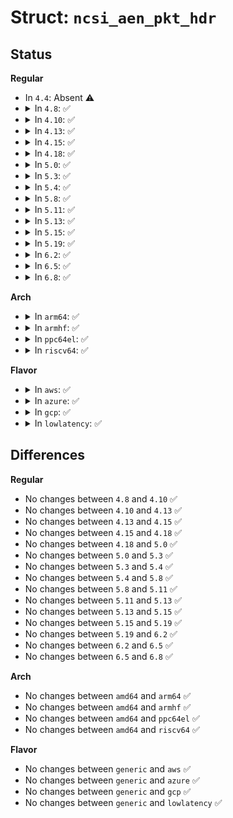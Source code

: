 # Struct: <code>ncsi_aen_pkt_hdr</code>

## Status
<b>Regular</b>
<ul>
<li>
In <code>4.4</code>: Absent ⚠️
</li>
<li>
<details>
<summary>In <code>4.8</code>: ✅</summary>

```c
struct ncsi_aen_pkt_hdr {
    struct ncsi_pkt_hdr common;
    unsigned char reserved2[3];
    unsigned char type;
};
```
</details>
</li>
<li>
<details>
<summary>In <code>4.10</code>: ✅</summary>

```c
struct ncsi_aen_pkt_hdr {
    struct ncsi_pkt_hdr common;
    unsigned char reserved2[3];
    unsigned char type;
};
```
</details>
</li>
<li>
<details>
<summary>In <code>4.13</code>: ✅</summary>

```c
struct ncsi_aen_pkt_hdr {
    struct ncsi_pkt_hdr common;
    unsigned char reserved2[3];
    unsigned char type;
};
```
</details>
</li>
<li>
<details>
<summary>In <code>4.15</code>: ✅</summary>

```c
struct ncsi_aen_pkt_hdr {
    struct ncsi_pkt_hdr common;
    unsigned char reserved2[3];
    unsigned char type;
};
```
</details>
</li>
<li>
<details>
<summary>In <code>4.18</code>: ✅</summary>

```c
struct ncsi_aen_pkt_hdr {
    struct ncsi_pkt_hdr common;
    unsigned char reserved2[3];
    unsigned char type;
};
```
</details>
</li>
<li>
<details>
<summary>In <code>5.0</code>: ✅</summary>

```c
struct ncsi_aen_pkt_hdr {
    struct ncsi_pkt_hdr common;
    unsigned char reserved2[3];
    unsigned char type;
};
```
</details>
</li>
<li>
<details>
<summary>In <code>5.3</code>: ✅</summary>

```c
struct ncsi_aen_pkt_hdr {
    struct ncsi_pkt_hdr common;
    unsigned char reserved2[3];
    unsigned char type;
};
```
</details>
</li>
<li>
<details>
<summary>In <code>5.4</code>: ✅</summary>

```c
struct ncsi_aen_pkt_hdr {
    struct ncsi_pkt_hdr common;
    unsigned char reserved2[3];
    unsigned char type;
};
```
</details>
</li>
<li>
<details>
<summary>In <code>5.8</code>: ✅</summary>

```c
struct ncsi_aen_pkt_hdr {
    struct ncsi_pkt_hdr common;
    unsigned char reserved2[3];
    unsigned char type;
};
```
</details>
</li>
<li>
<details>
<summary>In <code>5.11</code>: ✅</summary>

```c
struct ncsi_aen_pkt_hdr {
    struct ncsi_pkt_hdr common;
    unsigned char reserved2[3];
    unsigned char type;
};
```
</details>
</li>
<li>
<details>
<summary>In <code>5.13</code>: ✅</summary>

```c
struct ncsi_aen_pkt_hdr {
    struct ncsi_pkt_hdr common;
    unsigned char reserved2[3];
    unsigned char type;
};
```
</details>
</li>
<li>
<details>
<summary>In <code>5.15</code>: ✅</summary>

```c
struct ncsi_aen_pkt_hdr {
    struct ncsi_pkt_hdr common;
    unsigned char reserved2[3];
    unsigned char type;
};
```
</details>
</li>
<li>
<details>
<summary>In <code>5.19</code>: ✅</summary>

```c
struct ncsi_aen_pkt_hdr {
    struct ncsi_pkt_hdr common;
    unsigned char reserved2[3];
    unsigned char type;
};
```
</details>
</li>
<li>
<details>
<summary>In <code>6.2</code>: ✅</summary>

```c
struct ncsi_aen_pkt_hdr {
    struct ncsi_pkt_hdr common;
    unsigned char reserved2[3];
    unsigned char type;
};
```
</details>
</li>
<li>
<details>
<summary>In <code>6.5</code>: ✅</summary>

```c
struct ncsi_aen_pkt_hdr {
    struct ncsi_pkt_hdr common;
    unsigned char reserved2[3];
    unsigned char type;
};
```
</details>
</li>
<li>
<details>
<summary>In <code>6.8</code>: ✅</summary>

```c
struct ncsi_aen_pkt_hdr {
    struct ncsi_pkt_hdr common;
    unsigned char reserved2[3];
    unsigned char type;
};
```
</details>
</li>
</ul>
<b>Arch</b>
<ul>
<li>
<details>
<summary>In <code>arm64</code>: ✅</summary>

```c
struct ncsi_aen_pkt_hdr {
    struct ncsi_pkt_hdr common;
    unsigned char reserved2[3];
    unsigned char type;
};
```
</details>
</li>
<li>
<details>
<summary>In <code>armhf</code>: ✅</summary>

```c
struct ncsi_aen_pkt_hdr {
    struct ncsi_pkt_hdr common;
    unsigned char reserved2[3];
    unsigned char type;
};
```
</details>
</li>
<li>
<details>
<summary>In <code>ppc64el</code>: ✅</summary>

```c
struct ncsi_aen_pkt_hdr {
    struct ncsi_pkt_hdr common;
    unsigned char reserved2[3];
    unsigned char type;
};
```
</details>
</li>
<li>
<details>
<summary>In <code>riscv64</code>: ✅</summary>

```c
struct ncsi_aen_pkt_hdr {
    struct ncsi_pkt_hdr common;
    unsigned char reserved2[3];
    unsigned char type;
};
```
</details>
</li>
</ul>
<b>Flavor</b>
<ul>
<li>
<details>
<summary>In <code>aws</code>: ✅</summary>

```c
struct ncsi_aen_pkt_hdr {
    struct ncsi_pkt_hdr common;
    unsigned char reserved2[3];
    unsigned char type;
};
```
</details>
</li>
<li>
<details>
<summary>In <code>azure</code>: ✅</summary>

```c
struct ncsi_aen_pkt_hdr {
    struct ncsi_pkt_hdr common;
    unsigned char reserved2[3];
    unsigned char type;
};
```
</details>
</li>
<li>
<details>
<summary>In <code>gcp</code>: ✅</summary>

```c
struct ncsi_aen_pkt_hdr {
    struct ncsi_pkt_hdr common;
    unsigned char reserved2[3];
    unsigned char type;
};
```
</details>
</li>
<li>
<details>
<summary>In <code>lowlatency</code>: ✅</summary>

```c
struct ncsi_aen_pkt_hdr {
    struct ncsi_pkt_hdr common;
    unsigned char reserved2[3];
    unsigned char type;
};
```
</details>
</li>
</ul>

## Differences
<b>Regular</b>
<ul>
<li>
No changes between <code>4.8</code> and <code>4.10</code> ✅
</li>
<li>
No changes between <code>4.10</code> and <code>4.13</code> ✅
</li>
<li>
No changes between <code>4.13</code> and <code>4.15</code> ✅
</li>
<li>
No changes between <code>4.15</code> and <code>4.18</code> ✅
</li>
<li>
No changes between <code>4.18</code> and <code>5.0</code> ✅
</li>
<li>
No changes between <code>5.0</code> and <code>5.3</code> ✅
</li>
<li>
No changes between <code>5.3</code> and <code>5.4</code> ✅
</li>
<li>
No changes between <code>5.4</code> and <code>5.8</code> ✅
</li>
<li>
No changes between <code>5.8</code> and <code>5.11</code> ✅
</li>
<li>
No changes between <code>5.11</code> and <code>5.13</code> ✅
</li>
<li>
No changes between <code>5.13</code> and <code>5.15</code> ✅
</li>
<li>
No changes between <code>5.15</code> and <code>5.19</code> ✅
</li>
<li>
No changes between <code>5.19</code> and <code>6.2</code> ✅
</li>
<li>
No changes between <code>6.2</code> and <code>6.5</code> ✅
</li>
<li>
No changes between <code>6.5</code> and <code>6.8</code> ✅
</li>
</ul>
<b>Arch</b>
<ul>
<li>
No changes between <code>amd64</code> and <code>arm64</code> ✅
</li>
<li>
No changes between <code>amd64</code> and <code>armhf</code> ✅
</li>
<li>
No changes between <code>amd64</code> and <code>ppc64el</code> ✅
</li>
<li>
No changes between <code>amd64</code> and <code>riscv64</code> ✅
</li>
</ul>
<b>Flavor</b>
<ul>
<li>
No changes between <code>generic</code> and <code>aws</code> ✅
</li>
<li>
No changes between <code>generic</code> and <code>azure</code> ✅
</li>
<li>
No changes between <code>generic</code> and <code>gcp</code> ✅
</li>
<li>
No changes between <code>generic</code> and <code>lowlatency</code> ✅
</li>
</ul>
